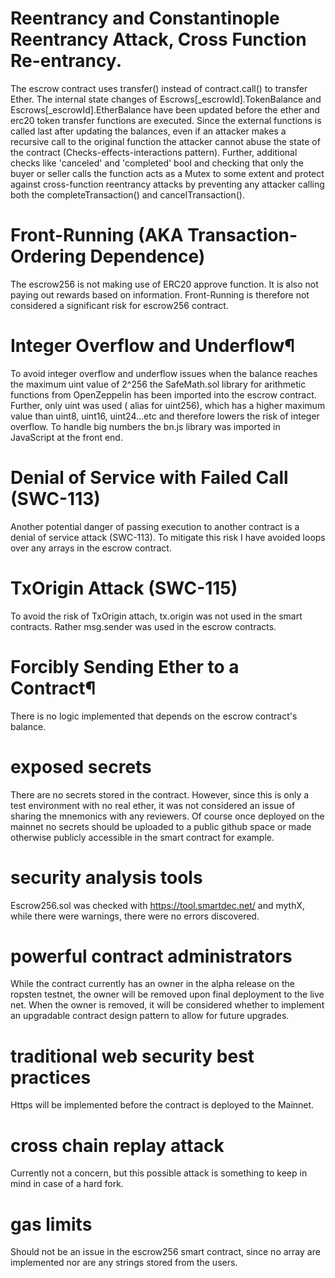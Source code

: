 <!-- A document called avoiding_common_attacks.md that explains what measures you took to ensure that your contracts are not susceptible to common attacks. (Module 9 Lesson 3) -->
# Reentrancy and Constantinople Reentrancy Attack, Cross Function Re-entrancy.

The escrow contract uses transfer() instead of contract.call() to transfer Ether. The internal state changes of Escrows[_escrowId].TokenBalance and Escrows[_escrowId].EtherBalance have been updated before the ether and erc20 token transfer functions are executed. Since the external functions is called last after updating the balances, even if an attacker makes a recursive call to the original function the attacker cannot abuse the state of the contract (Checks-effects-interactions pattern). Further, additional checks like 'canceled' and 'completed' bool and checking that only the buyer or seller calls the function acts as a Mutex to some extent and protect against cross-function reentrancy attacks by preventing any attacker calling both the completeTransaction() and cancelTransaction().

# Front-Running (AKA Transaction-Ordering Dependence)
The escrow256 is not making use of ERC20 approve function. It is also not paying out rewards based on information. Front-Running is therefore not considered a significant risk for escrow256 contract.

# Integer Overflow and Underflow¶
To avoid integer overflow and underflow issues when the balance reaches the maximum uint value of 2^256 the SafeMath.sol library for arithmetic functions from OpenZeppelin has been imported into the escrow contract. Further, only uint was used ( alias for uint256), which has a higher maximum value than uint8, uint16, uint24...etc and therefore lowers the risk of integer overflow. To handle big numbers the bn.js library was imported in JavaScript at the front end.

# Denial of Service with Failed Call (SWC-113)
Another potential danger of passing execution to another contract is a denial of service attack (SWC-113). To mitigate this risk I have avoided loops over any arrays in the escrow contract.

# TxOrigin Attack (SWC-115)
To avoid the risk of TxOrigin attach, tx.origin was not used in the smart contracts. Rather msg.sender was used in the escrow contracts.

# Forcibly Sending Ether to a Contract¶
There is no logic implemented that depends on the escrow contract's balance. 

#  exposed secrets

There are no secrets stored in the contract. However, since this is only a test environment with no real ether, it was not considered an issue of sharing the mnemonics with any reviewers. Of course once deployed on the mainnet no secrets should be uploaded to a public github space or made otherwise publicly accessible in the smart contract for example.

# security analysis tools
Escrow256.sol was checked with https://tool.smartdec.net/ and mythX, while there were warnings, there were no errors discovered.

# powerful contract administrators
While the contract currently has an owner in the alpha release on the ropsten testnet, the owner will be removed upon final deployment to the live net. When the owner is removed, it will be considered whether to implement an upgradable contract design pattern to allow for future upgrades.

# traditional web security best practices
Https will be implemented before the contract is deployed to the Mainnet.

# cross chain replay attack
Currently not a concern, but this possible attack is something to keep in mind in case of a hard fork.

# gas limits
Should not be an issue in the escrow256 smart contract, since no array are implemented nor are any strings stored from the users.